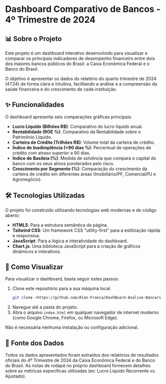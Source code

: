 # Dashboard Comparativo de Bancos - 4º Trimestre de 2024

## 📊 Sobre o Projeto
Este projeto é um dashboard interativo desenvolvido para visualizar e comparar os principais indicadores de desempenho financeiro entre dois dos maiores bancos públicos do Brasil: a Caixa Econômica Federal e o Banco do Brasil.

O objetivo é apresentar os dados do relatório do quarto trimestre de 2024 (4T24) de forma clara e intuitiva, facilitando a análise e a compreensão da saúde financeira e do crescimento de cada instituição.

## ✨ Funcionalidades
O dashboard apresenta seis comparações gráficas principais:

* **Lucro Líquido (Bilhões R$)**: Comparativo do lucro líquido anual.
* **Rentabilidade (ROE %)**: Comparativo da Rentabilidade sobre o Patrimônio Líquido.
* **Carteira de Crédito (Trilhões R$)**: Volume total da carteira de crédito.
* **Índice de Inadimplência (>90 dias %)**: Percentual de operações de crédito com atraso superior a 90 dias.
* **Índice de Basileia (%)**: Medida de solvência que compara o capital do banco com os seus ativos ponderados pelo risco.
* **Crescimento por Segmento (%)**: Comparação do crescimento da carteira de crédito em diferentes áreas (Imobiliário/PF, Comercial/PJ e Agronegócio).

## 🛠️ Tecnologias Utilizadas
O projeto foi construído utilizando tecnologias web modernas e de código aberto:

* **HTML5**: Para a estrutura semântica da página.
* **Tailwind CSS**: Um framework CSS "utility-first" para a estilização rápida e responsiva.
* **JavaScript**: Para a lógica e interatividade do dashboard.
* **Chart.js**: Uma biblioteca JavaScript para a criação de gráficos dinâmicos e interativos.

## 🚀 Como Visualizar
Para visualizar o dashboard, basta seguir estes passos:

1.  Clone este repositório para a sua máquina local:
    ```bash
    git clone <https://github.com/Alan-Franca/DashBoard-Analise-Bancaria>
    ```
2.  Navegue até a pasta do projeto.
3.  Abra o arquivo `index.html` em qualquer navegador de internet moderno (como Google Chrome, Firefox, ou Microsoft Edge).

Não é necessária nenhuma instalação ou configuração adicional.

## 📄 Fonte dos Dados
Todos os dados apresentados foram extraídos dos relatórios de resultados oficiais do 4º Trimestre de 2024 da Caixa Econômica Federal e do Banco do Brasil. As notas de rodapé no próprio dashboard fornecem detalhes sobre as métricas específicas utilizadas (ex: Lucro Líquido Recorrente vs. Ajustado).
